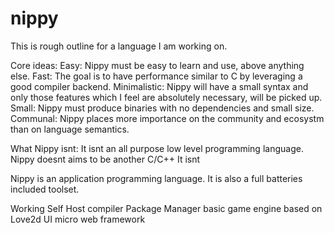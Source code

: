 # nippy

This is rough outline for a language I am working on.

Core ideas:
Easy: Nippy must be easy to learn and use, above anything else. 
Fast: The goal is to have performance similar to C by leveraging a good compiler backend.
Minimalistic: Nippy will have a small syntax and only those features which I feel are absolutely necessary, will be picked up.
Small: Nippy must produce binaries with no dependencies and small size.
Communal: Nippy places more importance on the community and ecosystm than on language semantics.


What Nippy isnt:
It isnt an all purpose low level programming language. Nippy doesnt aims to be another C/C++
It isnt

Nippy is an application programming language. It is also a full batteries included toolset. 

Working
Self Host compiler
Package Manager
basic game engine based on Love2d
UI
micro web framework

